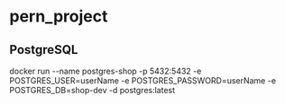 # pern_project

## PostgreSQL

docker run --name postgres-shop -p 5432:5432 -e POSTGRES_USER=userName -e POSTGRES_PASSWORD=userName -e POSTGRES_DB=shop-dev -d postgres:latest
